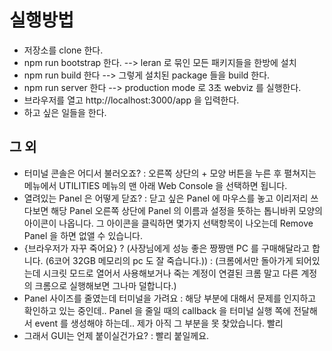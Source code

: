 # 실행방법

- 저장소를 clone 한다.
- npm run bootstrap 한다. --> leran 로 묶인 모든 패키지들을 한방에 설치
- npm run build 한다 --> 그렇게 설치된 package 들을 build 한다.
- npm run server 한다 --> production mode 로 3초 webviz 를 실행한다.
- 브라우저를 열고 http://localhost:3000/app 을 입력한다.
- 하고 싶은 일들을 한다.

## 그 외
- 터미널 콘솔은 어디서 불러오죠? : 오른쪽 상단의 + 모양 버튼을 누른 후 펼쳐지는 메뉴에서 UTILITIES 메뉴의 맨 아래 Web Console 을 선택하면 됩니다.
- 열려있는 Panel 은 어떻게 닫죠? : 닫고 싶은 Panel 에 마우스를 놓고 이리저리 쓰다보면 해당 Panel 오른쪽 상단에 Panel 의 이름과 설정을 뜻하는 톱니바퀴 모양의 아이콘이 나옵니다. 그 아이콘을 클릭하면 몇가지 선택항목이 나오는데 Remove Panel 을 하면 없앨 수 있습니다.
- {브라우저가 자꾸 죽어요} ? (사장님에게 성능 좋은 짱짱맨 PC 를 구매해달라고 합니다. (6코어 32GB 메모리의 pc 도 잘 죽습니다.)) : (크롬에서만 돌아가게 되어있는데 시크릿 모드로 열어서 사용해보거나 죽는 계정이 연결된 크롬 말고 다른 계정의 크롬으로 실행해보면 그나마 덜합니다.)
- Panel 사이즈를 줄였는데 터미널을 가려요 : 해당 부분에 대해서 문제를 인지하고 확인하고 있는 중인데.. Panel 을 줄일 때의 callback 을 터미널 실행 쪽에 전달해서 event 를 생성해야 하는데.. 제가 아직 그 부분을 못 찾았습니다. 빨리 
- 그래서 GUI는 언제 붙이실건가요? : 빨리 붙일께요.
